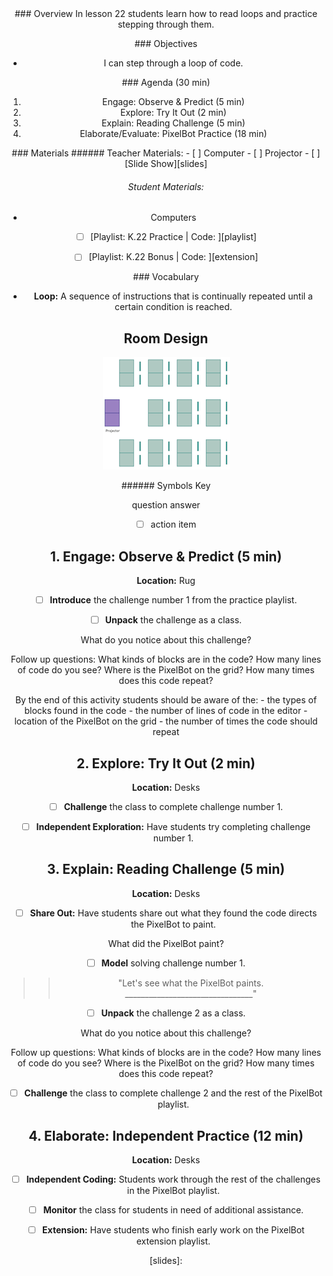 <header class='header' title='Loops II' subtitle='Lesson 22'/>

<notable>
<iconp src='/icons/activity.png'>### Overview</iconp>
In lesson 22 students learn how to read loops and practice stepping through them.

<iconp src='/icons/objectives.png'>### Objectives</iconp>
- I can step through a loop of code.


<iconp src='/icons/agenda.png'>### Agenda (30 min)</iconp>

1. Engage: Observe & Predict (5 min)
1. Explore: Try It Out (2 min)
1. Explain: Reading Challenge (5 min)
1. Elaborate/Evaluate: PixelBot Practice (18 min)

<note>
<iconp src='/icons/materials.png'>### Materials</iconp>
###### Teacher Materials:
- [ ] Computer
- [ ] Projector
- [ ] [Slide Show][slides]

###### Student Materials:
- Computers
- [ ] [Playlist: K.22 Practice | Code: ][playlist]
- [ ] [Playlist: K.22 Bonus | Code: ][extension]


<iconp src='/icons/vocab.png'>### Vocabulary</iconp>
- **Loop:** A sequence of instructions that is continually repeated until a certain condition is reached.
</note>

<pagebreak/>

## Room Design

![room](/images/layout-rows.png)

<note borderLeft='2px solid green' mt='2em'>
###### Symbols Key

<iconp ml='1.65em' type='question'>question</iconp>
<iconp ml='1.65em' type='answer'>answer</iconp>
- [ ] action item
</note>

<pagebreak/>

## 1. Engage: Observe & Predict (5 min)
**Location:** Rug

- [ ] **Introduce** the challenge number 1 from the practice playlist.

- [ ] **Unpack** the challenge as a class.

<iconp type='question'>What do you notice about this challenge?</iconp>

Follow up questions:
  <iconp type='question'>What kinds of blocks are in the code?</iconp>
  <iconp type='question'>How many lines of code do you see?</iconp>
  <iconp type='question'>Where is the PixelBot on the grid?</iconp>
  <iconp type='question'>How many times does this code repeat?</iconp>

<note type='tip'>
  By the end of this activity students should be aware of the:
  - the types of blocks found in the code
  - the number of lines of code in the editor
  - location of the PixelBot on the grid
  - the number of times the code should repeat</note>

## 2. Explore: Try It Out (2 min)
**Location:** Desks

- [ ] **Challenge** the class to complete challenge number 1.

- [ ] **Independent Exploration:** Have students try completing challenge number 1.

## 3. Explain: Reading Challenge (5 min)
**Location:** Desks

- [ ] **Share Out:** Have students share out what they found the code directs the PixelBot to paint.

<iconp type='question'>What did the PixelBot paint?</iconp>

- [ ] **Model** solving challenge number 1.
>>"Let's see what the PixelBot paints. ________________________________"

- [ ] **Unpack** the challenge 2 as a class.

<iconp type='question'>What do you notice about this challenge?</iconp>

Follow up questions:
  <iconp type='question'>What kinds of blocks are in the code?</iconp>
  <iconp type='question'>How many lines of code do you see?</iconp>
  <iconp type='question'>Where is the PixelBot on the grid?</iconp>
  <iconp type='question'>How many times does this code repeat?</iconp>

- [ ] **Challenge** the class to complete challenge 2 and the rest of the PixelBot playlist.

## 4. Elaborate: Independent Practice (12 min)
**Location:** Desks

- [ ] **Independent Coding:** Students work through the rest of the challenges in the PixelBot playlist.

- [ ] **Monitor** the class for students in need of additional assistance.

- [ ] **Extension:** Have students who finish early work on the PixelBot extension playlist.
</notable>

[slides]:
